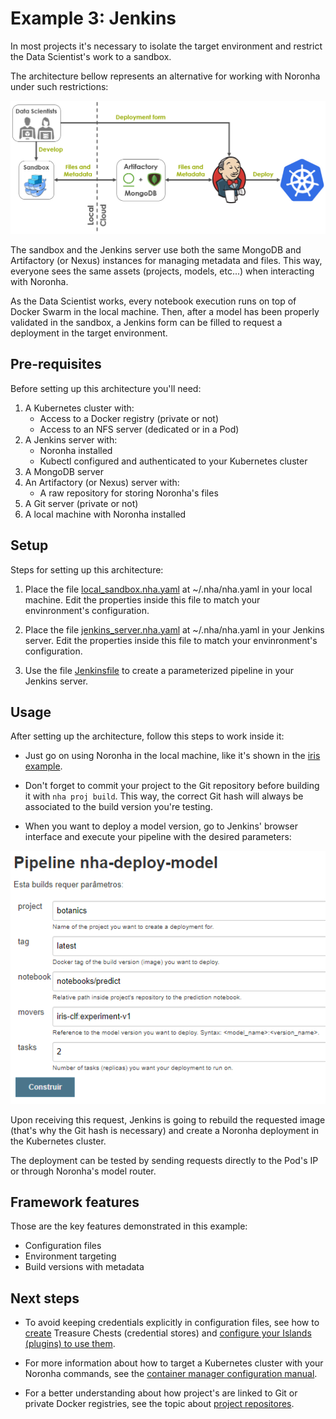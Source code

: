 
# Example 3: Jenkins

In most projects it's necessary to isolate the target environment and restrict the Data Scientist's work to a sandbox.

The architecture bellow represents an alternative for working with Noronha under such restrictions:

![Noronha architecture with Jenkins](architecture.png)

The sandbox and the Jenkins server use both the same MongoDB and Artifactory (or Nexus) instances for managing metadata and files. This way, everyone sees the same assets (projects, models, etc...) when interacting with Noronha.

As the Data Scientist works, every notebook execution runs on top of Docker Swarm in the local machine. Then, after a model has been properly validated in the sandbox, a Jenkins form can be filled to request a deployment in the target environment.

## Pre-requisites

Before setting up this architecture you'll need:

1. A Kubernetes cluster with:
    * Access to a Docker registry (private or not)
    * Access to an NFS server (dedicated or in a Pod)
2. A Jenkins server with:
    * Noronha installed
    * Kubectl configured and authenticated to your Kubernetes cluster
3. A MongoDB server
4. An Artifactory (or Nexus) server with:
    * A raw repository for storing Noronha's files
5. A Git server (private or not)
6. A local machine with Noronha installed


## Setup

Steps for setting up this architecture:

1. Place the file [local_sandbox.nha.yaml](https://github.com/noronha-dataops/noronha/tree/master/examples/jenkins/jenkins_server.nha.yaml) at ~/.nha/nha.yaml in your local machine. Edit the properties inside this file to match your envinronment's configuration.

2. Place the file [jenkins_server.nha.yaml](https://github.com/noronha-dataops/noronha/tree/master/examples/jenkins/jenkins_server.nha.yaml) at ~/.nha/nha.yaml in your Jenkins server. Edit the properties inside this file to match your envinronment's configuration.

3. Use the file [Jenkinsfile](https://github.com/noronha-dataops/noronha/tree/master/examples/jenkins/Jenkinsfile) to create a parameterized pipeline in your Jenkins server.

## Usage 

After setting up the architecture, follow this steps to work inside it: 

* Just go on using Noronha in the local machine, like it's shown in the [iris example](https://github.com/noronha-dataops/noronha/tree/master/examples/1_iris).

* Don't forget to commit your project to the Git repository before building it with `nha proj build`. This way, the correct Git hash will always be associated to the build version you're testing.

* When you want to deploy a model version, go to Jenkins' browser interface and execute your pipeline with the desired parameters:

 ![Jenkins pipeline](form.png)

Upon receiving this request, Jenkins is going to rebuild the requested image (that's why the Git hash is necessary) and create a Noronha deployment in the Kubernetes cluster.

The deployment can be tested by sending requests directly to the Pod's IP or through Noronha's model router.

## Framework features

Those are the key features demonstrated in this example:

- Configuration files
- Environment targeting
- Build versions with metadata

## Next steps

- To avoid keeping credentials explicitly in configuration files, see how to [create](https://noronha-dataops.readthedocs.io/en/latest/reference/cli.html#tchest-usage) Treasure Chests (credential stores) and [configure your Islands (plugins) to use them](https://noronha-dataops.readthedocs.io/en/latest/guide/configuration.html#island-conventions).

- For more information about how to target a Kubernetes cluster with your Noronha commands, see the [container manager configuration manual](https://noronha-dataops.readthedocs.io/en/latest/guide/configuration.html#container-manager).

- For a better understanding about how project's are linked to Git or private Docker registries, see the topic about [project repositores](https://noronha-dataops.readthedocs.io/en/latest/guide/concepts.html#project-repositories).
